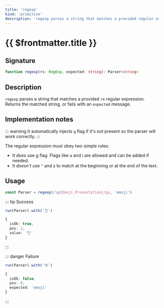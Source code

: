 ```yaml
---
title: 'regexp'
kind: 'primitive'
description: 'regexp parses a string that matches a provided regular expression. Returns the matched string, or fails with a provided message.'
---
```


# {{ $frontmatter.title }} <Primitive />

## Signature

```ts
function regexp(rs: RegExp, expected: string): Parser<string>
```

## Description

`regexp` parses a string that matches a provided `re` regular expression. Returns the matched string, or fails with an `expected` message.

## Implementation notes

::: warning
It automatically injects `g` flag if it's *not* present so the parser will work correctly.
:::

The regular expression must obey two simple rules:

- It *does* use g flag. Flags like u and i are allowed and can be added if needed.
- It *doesn't* use `^` and `$` to match at the beginning or at the end of the text.

## Usage

```ts
const Parser = regexp(/\p{Emoji_Presentation}/gu, 'emoji')
```

::: tip Success
```ts
run(Parser).with('👌')

{
  isOk: true,
  pos: 2,
  value: '👌'
}
```
:::

::: danger Failure
```ts
run(Parser).with('大')

{
  isOk: false,
  pos: 0,
  expected: 'emoji'
}
```
:::
